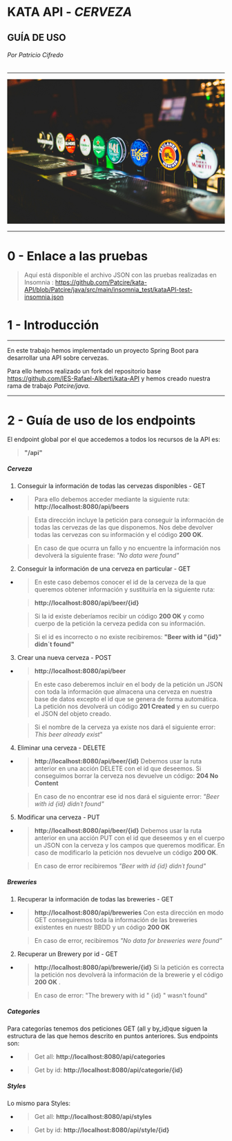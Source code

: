 # KATA API - *CERVEZA*
## GUÍA DE USO
###### *Por Patricio Cifredo*
***
![foto](src/main/resources/photos/george-bakos-83HwuZirc-c-unsplash.jpg)
***
0 - Enlace a las pruebas
=
> Aquí está disponible el archivo
> JSON con las pruebas realizadas en Insomnia
>: https://github.com/Patcire/kata-API/blob/Patcire/java/src/main/insomnia_test/kataAPI-test-insomnia.json

1 - Introducción
=
***
En este trabajo hemos implementado un
proyecto Spring Boot para desarrollar una API sobre
cervezas.

Para ello hemos realizado un fork del repositorio base
https://github.com/IES-Rafael-Alberti/kata-API y
hemos creado nuestra rama de trabajo *Patcire/java*.
***

2 - Guía de uso de los endpoints
=

El endpoint global por el que accedemos
a todos los recursos de la API es:
> **"/api"**

##### Cerveza
1.  Conseguir la información de todas las cervezas
disponibles - GET
* > Para ello debemos acceder mediante la siguiente ruta:
  > **http://localhost:8080/api/beers**

  > Esta dirección incluye la petición para conseguir la información
  > de todas las cervezas de las que disponemos. Nos debe devolver todas las cervezas
  > con su información y el código **200 OK**.

  > En caso de que ocurra un fallo y no encuentre la información
  > nos devolverá la siguiente frase: *"No data were found"*

2. Conseguir la información de una cerveza en particular - GET
* > En este caso debemos conocer el id de la cerveza 
  > de la que queremos obtener información y sustituirla
  > en la siguiente ruta:

  > **http://localhost:8080/api/beer/{id}**

  > Si la id existe deberíamos recibir un código **200 OK**
  > y como cuerpo de la petición la cerveza pedida con su información.

  > Si el id es incorrecto o no existe recibiremos:
  > **"Beer with id "{id}" didn´t found"**

3. Crear una nueva cerveza - POST
* > **http://localhost:8080/api/beer**

  > En este caso deberemos incluir en el body de 
  > la petición un JSON con toda la información que almacena
  > una cerveza en nuestra base de datos 
  > excepto el id que se genera de forma automática.
  > La petición nos devolverá un código **201 Created**
  > y en su cuerpo el JSON del objeto creado.

  > Si el nombre de la cerveza ya existe
  > nos dará el siguiente error: *This beer already exist*"

4. Eliminar una cerveza - DELETE
* > **http://localhost:8080/api/beer/{id}**
  > Debemos usar la ruta anterior en una acción DELETE
  > con el id que deseemos.
  > Si conseguimos borrar la cerveza nos devuelve
  > un código: **204 No Content**
  
  > En caso de no encontrar ese id nos dará el siguiente error:
  > *"Beer with id {id} didn´t found"*

5. Modificar una cerveza - PUT

* > **http://localhost:8080/api/beer/{id}**
  > Debemos usar la ruta anterior en una acción PUT
  > con el id que deseemos y en el cuerpo 
  > un JSON con la cerveza y los campos que queremos
  > modificar.
  >  En caso de modificarlo la petición nos devuelve
  > un código **200 OK**.
   
  > En caso de error recibiremos *"Beer with id {id} didn´t found"*

##### Breweries

1. Recuperar la información de todas las breweries - GET
* > **http://localhost:8080/api/breweries**
  > Con esta dirección en modo GET 
  > conseguiremos toda la información
  > de las breweries existentes en nuestr BBDD
  > y un código **200 OK**

  > En caso de error, recibiremos
  > *"No data for breweries were found"*

2. Recuperar un Brewery por id - GET
* > **http://localhost:8080/api/brewerie/{id}**
  > Si la petición es correcta la petición
  > nos devolverá la información de la brewerie
  > y el código **200 OK** .

  > En caso de error: "The brewery with id " {id} " wasn't found"

##### Categories

Para categorías tenemos dos peticiones GET
(all y by_id)que siguen la estructura de las que hemos descrito en puntos anteriores.
Sus endpoints son:

* > Get all: **http://localhost:8080/api/categories**
* > Get by id: **http://localhost:8080/api/categorie/{id}**

##### Styles

Lo mismo para Styles:

* > Get all: **http://localhost:8080/api/styles**
* > Get by id: **http://localhost:8080/api/style/{id}**